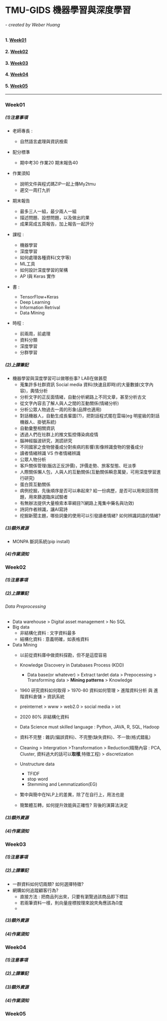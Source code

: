 # TMU-GIDS 機器學習與深度學習

###### - created by Weber Huang

#### 1. [Week01](#week01)

#### 2. [Week02](#week02)

#### 3. [Week03](#week03)

#### 4. [Week04](#week04)

#### 5. [Week05](#week05)

_____

### Week01

##### (1)注意事項

+ 老師專長 : 
	+ 自然語言處理與資訊檢索 

+ 配分標準
	+ 期中考30 作業20 期末報告40
	
+ 作業須知
	+ 說明文件與程式碼ZIP一起上傳My2tmu
	+ 遲交一周打九折

+ 期末報告
	+ 最多三人一組，最少兩人一組
	+ 描述問題、設想問題，以及做出的果
	+ 成果寫成五頁報告，加上報告一起評分 

+ 課程 : 
	+ 機器學習
	+ 深度學習
	+ 如何處理各種資料(文字等)
	+ ML工具
	+ 如何設計深度學習的架構
	+ AP I與 Keras 實作

+ 書 : 
    + TensorFlow+Keras
    + Deep Learning
    + Information Retrival
    + Data Mining

+ 時程 :
    + 前兩周，前處理
    + 資料分類
    + 深度學習
    + 分群學習

##### (2)上課筆記

+ 機器學習與深度學習可以做哪些事? LAB在做甚麼
	+ 蒐集許多社群資訊 Social media 資料(快速且即時)的大量數據(文字內容)，輿情分析
	+ 分析文字的正反面情緒，自動分析網路上不同文章，甚至分析古文
	+ 從文字內容去了解人與人之間的互動關係(情緒分析)
	+ 分析公眾人物過去一周的形象(品牌也適用)
	+ 對話機器人，自動生成長輩圖(?)，把對話程式擺在雲端(eg 明星級的對話機器人、掛號系統)
	+ 自動彙整相關資訊
	+ 透過人們在社群上的推文監控傳染病疫情
	+ 腦神經腦波研究，測謊研究
	+ 不同國家之食物營養成分對疾病的影響(影像辨識食物的營養成分
	+ 讀者情緒辨識 VS 作者情緒辨識
	+ 公眾人物分析
	+ 客戶關係管理(飯店正反評價)，評價走勢、旅客型態、旺淡季
	+ 人際關係懶人包，人與人的互動關係(互動關係瞬息萬變，可用深度學習進行研究)
	+ 蛋白質互動關係
	+ 病例挖掘，先後順序是否可以串起來? 給一份病歷，是否可以用來回答問題，用來篩選臨床試驗者
	+ 有無辦法提供大量檢索本草綱目?(網路上蒐集中藥名與功效)
	+ 詩詞作者辨識，讓AI寫詩
	+ 挖掘新聞主題，哪些詞彙的使用可以引發讀者情緒? 如何辨識詞語的情緒?



##### (3)額外資源
+ MONPA 斷詞系統(pip install)


##### (4)作業須知

### Week02

##### (1)注意事項

##### (2)上課筆記

###### Data Preprocessing
+ Data warehouse > Digital asset management > No SQL
+ Big data
	+ 非結構化資料 : 文字資料最多
	+ 結構化資料 : 意義明確，如表格資料
+ Data Mining
	+ 以前從資料庫中做資料探勘，但不是這麼容易
	+ Knowledge Discovery in Databases Process (KDD)
		+ Data base(or whatever) > Extract tardet data > Prepocessing > Transforming data > **Mining patterns** > Knowledge
	+ 1960 研究資料如何取得 > 1970-80 資料如何管理 > 進階資料分析 與 進階資料倉儲 > 資訊系統
	+ preinternet > www > web2.0 > social media > iot
	+ 2020 80% 非結構化資料
	+ Data Science must skilled language : Python, JAVA, R, SQL, Hadoop
	+ 資料不完整 : 雜訊(偏誤資料)、不完整(缺失資料)、不一致(格式錯亂)
	+ Cleaning > Intergration >Transformation > Reduction(精簡內容 : PCA, Cluster, 資料過大的話可以**取樣**,特徵工程) > discretization
	+ Unstructure data
		+ TFIDF
		+ stop word
		+ Stemming and Lemmatization(EG)
	
	+ 繁中與簡中在NLP上的差異，除了在自行上，用法也是
	+ 簡繁體互轉，如何提升效能與正確性?  背後的演算法決定

##### (3)額外資源

##### (4)作業須知

### Week03

##### (1)注意事項

##### (2)上課筆記

+ 一群資料如何切兩類? 如何選擇特徵?
+ 網購如何追蹤顧客行為?
	+ 直接方法 : 把商品列出來，只要有瀏覽過該商品即下標註
	+ 若兩筆資料一樣，則向量座標按理來說夾角應該為0度
	+ 

##### (3)額外資源

##### (4)作業須知

### Week04

##### (1)注意事項

##### (2)上課筆記

##### (3)額外資源

##### (4)作業須知

### Week05

